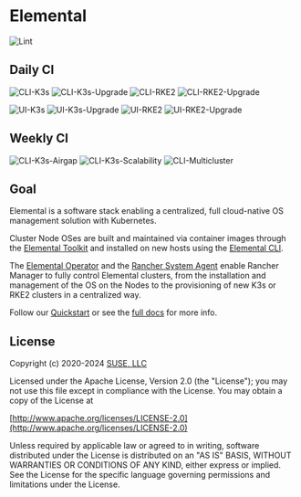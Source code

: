 # Elemental

![Lint](https://github.com/rancher/elemental/actions/workflows/lint.yaml/badge.svg)

## Daily CI

![CLI-K3s](https://github.com/rancher/elemental/actions/workflows/cli-k3s-matrix.yaml/badge.svg)
![CLI-K3s-Upgrade](https://github.com/rancher/elemental/actions/workflows/cli-k3s-upgrade-matrix.yaml/badge.svg)
![CLI-RKE2](https://github.com/rancher/elemental/actions/workflows/cli-rke2-matrix.yaml/badge.svg)
![CLI-RKE2-Upgrade](https://github.com/rancher/elemental/actions/workflows/cli-rke2-upgrade-matrix.yaml/badge.svg)

![UI-K3s](https://github.com/rancher/elemental/actions/workflows/ui-k3s-matrix.yaml/badge.svg)
![UI-K3s-Upgrade](https://github.com/rancher/elemental/actions/workflows/ui-k3s-upgrade-matrix.yaml/badge.svg)
![UI-RKE2](https://github.com/rancher/elemental/actions/workflows/ui-rke2-matrix.yaml/badge.svg)
![UI-RKE2-Upgrade](https://github.com/rancher/elemental/actions/workflows/ui-rke2-upgrade-matrix.yaml/badge.svg)

## Weekly CI

![CLI-K3s-Airgap](https://github.com/rancher/elemental/actions/workflows/cli-k3s-airgap-matrix/badge.svg)
![CLI-K3s-Scalability](https://github.com/rancher/elemental/actions/workflows/cli-k3s-scalability-matrix/badge.svg)
![CLI-Multicluster](https://github.com/rancher/elemental/actions/workflows/cli-multicluster-matrix/badge.svg)

## Goal

Elemental is a software stack enabling a centralized, full cloud-native OS management solution with Kubernetes.

Cluster Node OSes are built and maintained via container images through the [Elemental Toolkit](https://rancher.github.io/elemental-toolkit/) and installed on new hosts using the [Elemental CLI](https://github.com/rancher/elemental-cli).

The [Elemental Operator](https://github.com/rancher/elemental-operator) and the [Rancher System Agent](https://github.com/rancher/system-agent) enable Rancher Manager to fully control Elemental clusters, from the installation and management of the OS on the Nodes to the provisioning of new K3s or RKE2 clusters in a centralized way.

Follow our [Quickstart](https://rancher.github.io/elemental/quickstart/) or see the [full docs](https://rancher.github.io/elemental/) for more info.

## License

Copyright (c) 2020-2024 [SUSE, LLC](http://suse.com)

Licensed under the Apache License, Version 2.0 (the "License");
you may not use this file except in compliance with the License.
You may obtain a copy of the License at

[http://www.apache.org/licenses/LICENSE-2.0](http://www.apache.org/licenses/LICENSE-2.0)

Unless required by applicable law or agreed to in writing, software
distributed under the License is distributed on an "AS IS" BASIS,
WITHOUT WARRANTIES OR CONDITIONS OF ANY KIND, either express or implied.
See the License for the specific language governing permissions and
limitations under the License.
